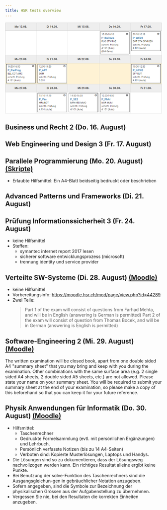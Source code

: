 ```yaml
---
title: HSR tests overview
---
```


![Test plan](./tests.png)

## Business und Recht 2 (Do. 16. August)

## Web Engineering und Design 3 (Fr. 17. August)

## Parallele Programmierung (Mo. 20. August) [(Skripte)](https://skripte.hsr.ch/Informatik/Fachbereich/Parallele_Programmierung/ParProg/)

- Erlaubte Hilfsmittel: Ein A4-Blatt beidseitig bedruckt oder beschrieben

## Advanced Patterns und Frameworks (Di. 21. August)

## Prüfung Informationssicherheit 3 (Fr. 24. August)

- keine Hilfsmittel
- Steffen:
  - symantec internet report 2017 lesen
  - sicherer software entwicklungsprozess (microsoft)
  - trennung identity und service provider

## Verteilte SW-Systeme (Di. 28. August) [(Moodle)](https://moodle.hsr.ch/course/view.php?id=1198)

- keine Hilfsmittel
- Vorbereitungsinfo: <https://moodle.hsr.ch/mod/page/view.php?id=44289>
- Zwei Teile:
  > Part 1 of the exam will consist of questions from Farhad Mehta, and will be in English (answering is German is permitted)
  > Part 2 of the exam will consist of question from Thomas Bocek, and will be in German (answering is English is permitted)

## Software-Engineering 2 (Mi. 29. August) [(Moodle)](https://moodle.hsr.ch/course/view.php?id=1199)

The written examination will be closed book, apart from one double sided A4 "summary sheet" that you may bring and keep with you during the examination. Other combinations with the same surface area (e.g. 2 single sided A4 sheets, 2 double sided A5 sheets, etc.) are not allowed. Please state your name on your summary sheet. You will be required to submit your summary sheet at the end of your examination, so please make a copy of this beforehand so that you can keep it for your future reference.

## Physik Anwendungen für Informatik (Do. 30. August) [(Moodle)](https://moodle.hsr.ch/course/view.php?id=1317)

- Hilfsmittel:
  - Taschenrechner
  - Gedruckte Formelsammlung (evtl. mit persönlichen Ergänzungen) und Lehrbuch.
  - Persönlich verfasste Notizen (bis zu 14 A4-Seiten)
  - Verboten sind: Kopierte Musterlösungen, Laptops und Handys.
- Die Lösungen sind so zu dokumentieren, dass der Lösungsweg nachvollzogen werden kann. Ein richtiges Resultat alleine ergibt keine Punkte.
- Bei Benutzung der solve-Funktion des Taschenrechners sind die Ausgangsgleichun-gen in gebräuchlicher Notation anzugeben.
- Sofern angegeben, sind die Symbole zur Bezeichnung der physikalischen Grössen aus der Aufgabenstellung zu übernehmen.
- Vergessen Sie nie, bei den Resultaten die korrekten Einheiten anzugeben.
